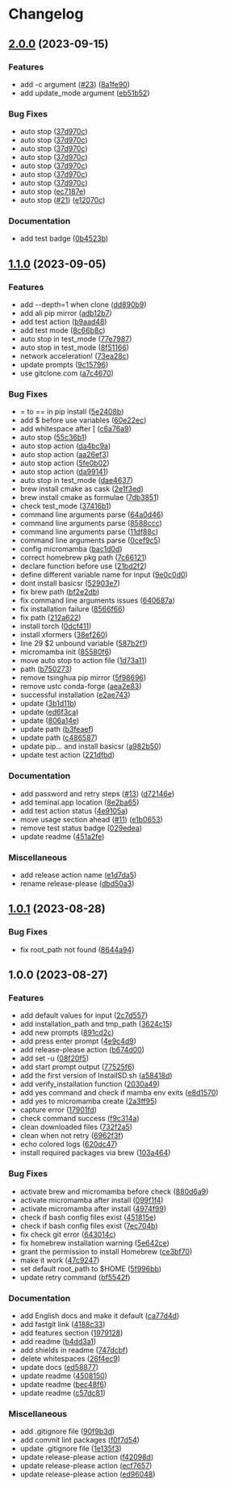 # Changelog

## [2.0.0](https://github.com/wy-luke/StableDiffusion-Installer-For-Mac/compare/v1.1.0...v2.0.0) (2023-09-15)


### Features

* add -c argument ([#23](https://github.com/wy-luke/StableDiffusion-Installer-For-Mac/issues/23)) ([8a1fe90](https://github.com/wy-luke/StableDiffusion-Installer-For-Mac/commit/8a1fe90056e53c6d84688253851cd0bc070c1658))
* add update_mode argument ([eb51b52](https://github.com/wy-luke/StableDiffusion-Installer-For-Mac/commit/eb51b527e89926bc51e8a2ef859488f086fc0f2b))


### Bug Fixes

* auto stop ([37d970c](https://github.com/wy-luke/StableDiffusion-Installer-For-Mac/commit/37d970c0c4230cbe833577ed1430da080c494fda))
* auto stop ([37d970c](https://github.com/wy-luke/StableDiffusion-Installer-For-Mac/commit/37d970c0c4230cbe833577ed1430da080c494fda))
* auto stop ([37d970c](https://github.com/wy-luke/StableDiffusion-Installer-For-Mac/commit/37d970c0c4230cbe833577ed1430da080c494fda))
* auto stop ([37d970c](https://github.com/wy-luke/StableDiffusion-Installer-For-Mac/commit/37d970c0c4230cbe833577ed1430da080c494fda))
* auto stop ([37d970c](https://github.com/wy-luke/StableDiffusion-Installer-For-Mac/commit/37d970c0c4230cbe833577ed1430da080c494fda))
* auto stop ([37d970c](https://github.com/wy-luke/StableDiffusion-Installer-For-Mac/commit/37d970c0c4230cbe833577ed1430da080c494fda))
* auto stop ([37d970c](https://github.com/wy-luke/StableDiffusion-Installer-For-Mac/commit/37d970c0c4230cbe833577ed1430da080c494fda))
* auto stop ([ec7187e](https://github.com/wy-luke/StableDiffusion-Installer-For-Mac/commit/ec7187e21f0fc74f48d01112d1cdb756d16c1552))
* auto stop ([#21](https://github.com/wy-luke/StableDiffusion-Installer-For-Mac/issues/21)) ([e12070c](https://github.com/wy-luke/StableDiffusion-Installer-For-Mac/commit/e12070c2e4ca965a67978e2dba3a066f2d270a4f))


### Documentation

* add test badge ([0b4523b](https://github.com/wy-luke/StableDiffusion-Installer-For-Mac/commit/0b4523b770bf7cd96d2611d426b1ffa8260d6de2))

## [1.1.0](https://github.com/wy-luke/StableDiffusion-Installer-For-Mac/compare/v1.0.1...v1.1.0) (2023-09-05)


### Features

* add --depth=1 when clone ([dd890b9](https://github.com/wy-luke/StableDiffusion-Installer-For-Mac/commit/dd890b95e744fd8b048d44736c8881079809e3fb))
* add ali pip mirror ([adb12b7](https://github.com/wy-luke/StableDiffusion-Installer-For-Mac/commit/adb12b79f6f46f708e079a8c67563dfbdd42b465))
* add test action ([b9aad48](https://github.com/wy-luke/StableDiffusion-Installer-For-Mac/commit/b9aad4800fa2578a882d21cf58b2111fb92dc42d))
* add test mode ([8c66b8c](https://github.com/wy-luke/StableDiffusion-Installer-For-Mac/commit/8c66b8c633a76cfd3d28e0eddeb0d43e547954c2))
* auto stop in test_mode ([77e7987](https://github.com/wy-luke/StableDiffusion-Installer-For-Mac/commit/77e79877cf192a6c3ceeef615c158617138ba4cf))
* auto stop in test_mode ([8f51166](https://github.com/wy-luke/StableDiffusion-Installer-For-Mac/commit/8f5116619287827686e4b289b9d3e005aa6c8d30))
* network acceleration! ([73ea28c](https://github.com/wy-luke/StableDiffusion-Installer-For-Mac/commit/73ea28ca2795b5999907b79a8a00317653f5dea1))
* update prompts ([9c15796](https://github.com/wy-luke/StableDiffusion-Installer-For-Mac/commit/9c1579622b661463b551b6cd179c62f2ec3c5b96))
* use gitclone.com ([a7c4670](https://github.com/wy-luke/StableDiffusion-Installer-For-Mac/commit/a7c46707a3bb70c51e044c12dbb55a804d7379ae))


### Bug Fixes

* = to == in pip install ([5e2408b](https://github.com/wy-luke/StableDiffusion-Installer-For-Mac/commit/5e2408b346b0f0ea38056d74c8a0bd554f71af9f))
* add $ before use variables ([60e22ec](https://github.com/wy-luke/StableDiffusion-Installer-For-Mac/commit/60e22ec119d0d3c1940824f99b521bba59555378))
* add whitespace after [ ([c6a76a9](https://github.com/wy-luke/StableDiffusion-Installer-For-Mac/commit/c6a76a9ea15533295c51f71e504b926e31860154))
* auto stop ([55c36b1](https://github.com/wy-luke/StableDiffusion-Installer-For-Mac/commit/55c36b1da119a1541360629c65205ed8a67a6cc6))
* auto stop action ([da4bc9a](https://github.com/wy-luke/StableDiffusion-Installer-For-Mac/commit/da4bc9a3f52dc297b889256d8493032867cc851b))
* auto stop action ([aa26ef3](https://github.com/wy-luke/StableDiffusion-Installer-For-Mac/commit/aa26ef309dbfc9e742c6ab496296415792381d7e))
* auto stop action ([5fe0b02](https://github.com/wy-luke/StableDiffusion-Installer-For-Mac/commit/5fe0b023b94e88b05b90a0998e0caf43ae97d3a5))
* auto stop action ([da99141](https://github.com/wy-luke/StableDiffusion-Installer-For-Mac/commit/da99141c1a40be9ffd5d3dcb55bcf53779fe6c2b))
* auto stop in test_mode ([dae4637](https://github.com/wy-luke/StableDiffusion-Installer-For-Mac/commit/dae4637807446c497a2c304f7048b645599da414))
* brew install cmake as cask ([2e1f3ed](https://github.com/wy-luke/StableDiffusion-Installer-For-Mac/commit/2e1f3edd2e43a63b3124e6101e6bcdb6ee23da73))
* brew install cmake as formulae ([7db3851](https://github.com/wy-luke/StableDiffusion-Installer-For-Mac/commit/7db3851e24a3c4a27d9736038b32837aa9ac76ea))
* check test_mode ([37416b1](https://github.com/wy-luke/StableDiffusion-Installer-For-Mac/commit/37416b17751703ef82ccf351c847ecb040020197))
* command line arguments parse ([64a0d46](https://github.com/wy-luke/StableDiffusion-Installer-For-Mac/commit/64a0d468b06f5a6cb4b991c23a2bb7ff49addd3e))
* command line arguments parse ([8588ccc](https://github.com/wy-luke/StableDiffusion-Installer-For-Mac/commit/8588ccc96686134e1c5475a3da57ed8a8b1bfa64))
* command line arguments parse ([11df88c](https://github.com/wy-luke/StableDiffusion-Installer-For-Mac/commit/11df88c9fc2116db8260ea1034edf9afea151335))
* command line arguments parse ([0cef9c5](https://github.com/wy-luke/StableDiffusion-Installer-For-Mac/commit/0cef9c598929358e9bf888f9749b6a2f16331b45))
* config micromamba ([bac1d0d](https://github.com/wy-luke/StableDiffusion-Installer-For-Mac/commit/bac1d0d3828efefbc5499afb60c30d46c253f993))
* correct homebrew pkg path ([7c66121](https://github.com/wy-luke/StableDiffusion-Installer-For-Mac/commit/7c661215f2288f138a10f7a5b19af39fc233b7b0))
* declare function before use ([21bd2f2](https://github.com/wy-luke/StableDiffusion-Installer-For-Mac/commit/21bd2f24a8939dead4f4564e0ccc410849b86852))
* define different variable name for input ([9e0c0d0](https://github.com/wy-luke/StableDiffusion-Installer-For-Mac/commit/9e0c0d06190bbaf85e604fb62c6c1ee06470eff9))
* dont install basicsr ([52903e7](https://github.com/wy-luke/StableDiffusion-Installer-For-Mac/commit/52903e78ff33fd405e1328f8aa54dceecf95a6f6))
* fix brew path ([bf2e2db](https://github.com/wy-luke/StableDiffusion-Installer-For-Mac/commit/bf2e2db6ab1c97793023113e4d712319756ecdc7))
* fix command line arguments issues ([640687a](https://github.com/wy-luke/StableDiffusion-Installer-For-Mac/commit/640687a01fe99e889a7360897d5bc18247152dee))
* fix installation failure ([8566f66](https://github.com/wy-luke/StableDiffusion-Installer-For-Mac/commit/8566f66110cd16ca6ebe64420c97c441523e3b46))
* fix path ([212a622](https://github.com/wy-luke/StableDiffusion-Installer-For-Mac/commit/212a622f51d2ccd4bc7139aeeb3b6b5ed4cc81b0))
* install torch ([0dcf411](https://github.com/wy-luke/StableDiffusion-Installer-For-Mac/commit/0dcf41191319ba86db7a3a4b97a10b81a5b968af))
* install xformers ([38ef260](https://github.com/wy-luke/StableDiffusion-Installer-For-Mac/commit/38ef260c0353fb1ad540e2062f59632568b8261c))
* line 29 $2 unbound variable ([587b2f1](https://github.com/wy-luke/StableDiffusion-Installer-For-Mac/commit/587b2f1e0c346ed2b2ca6a9408578adec96cba9a))
* micromamba init ([85580f6](https://github.com/wy-luke/StableDiffusion-Installer-For-Mac/commit/85580f62e3cbca4adf60de96451215d2a88c9858))
* move auto stop to action file ([1d73a11](https://github.com/wy-luke/StableDiffusion-Installer-For-Mac/commit/1d73a11b4242bb5485dd8bddfd17168c6200b232))
* path ([b750273](https://github.com/wy-luke/StableDiffusion-Installer-For-Mac/commit/b7502738071e11c8dfa045706f4fde44722bd026))
* remove tsinghua pip mirror ([5f98696](https://github.com/wy-luke/StableDiffusion-Installer-For-Mac/commit/5f986962baff7d025e96912de6a09a94150d427e))
* remove ustc conda-forge ([aea2e83](https://github.com/wy-luke/StableDiffusion-Installer-For-Mac/commit/aea2e834e7937ba221a7ce8d3d83ac40e53e2c5d))
* successful installation ([e2ae743](https://github.com/wy-luke/StableDiffusion-Installer-For-Mac/commit/e2ae743e2e0dd62307d61bc77d2b5604edf537d4))
* update ([3b1d11b](https://github.com/wy-luke/StableDiffusion-Installer-For-Mac/commit/3b1d11b9c8b53127b0e2f2f2de1376ddfdf92022))
* update ([ed6f3ca](https://github.com/wy-luke/StableDiffusion-Installer-For-Mac/commit/ed6f3ca584b3158620db40934300e6d19d077144))
* update ([806a14e](https://github.com/wy-luke/StableDiffusion-Installer-For-Mac/commit/806a14ef3b395f62d0ebbdc56b70115676c51b33))
* update path ([b3feaef](https://github.com/wy-luke/StableDiffusion-Installer-For-Mac/commit/b3feaefe54ee6d878b5a847cb46a5d96d1a09827))
* update path ([c486587](https://github.com/wy-luke/StableDiffusion-Installer-For-Mac/commit/c4865871cf03ee30544ecf3297ba85f618e31058))
* update pip... and install basicsr ([a982b50](https://github.com/wy-luke/StableDiffusion-Installer-For-Mac/commit/a982b5041773cca17bfba2d89ed30acaafcb936e))
* update test action ([221dfbd](https://github.com/wy-luke/StableDiffusion-Installer-For-Mac/commit/221dfbde56c65aed5639935dfa6ae6c72404586b))


### Documentation

* add password and retry steps ([#13](https://github.com/wy-luke/StableDiffusion-Installer-For-Mac/issues/13)) ([d72146e](https://github.com/wy-luke/StableDiffusion-Installer-For-Mac/commit/d72146e18b93e147766b719861a8c9725c65f4ac))
* add teminal.app location ([8e2ba65](https://github.com/wy-luke/StableDiffusion-Installer-For-Mac/commit/8e2ba65bfe54318df8769a12d09468ca4c187361))
* add test action status ([4e9105a](https://github.com/wy-luke/StableDiffusion-Installer-For-Mac/commit/4e9105ad6eda35f4e82261bc1bcc4ef0cb0e7108))
* move usage section ahead ([#11](https://github.com/wy-luke/StableDiffusion-Installer-For-Mac/issues/11)) ([e1b0653](https://github.com/wy-luke/StableDiffusion-Installer-For-Mac/commit/e1b06530d748195f4553188bbce0e17684490699))
* remove test status badge ([029edea](https://github.com/wy-luke/StableDiffusion-Installer-For-Mac/commit/029edea22b6a9359f500756044873448062cc131))
* update readme ([451a2fe](https://github.com/wy-luke/StableDiffusion-Installer-For-Mac/commit/451a2fecf77beb064f0fd553b4763ece70f1aa47))


### Miscellaneous

* add release action name ([e1d7da5](https://github.com/wy-luke/StableDiffusion-Installer-For-Mac/commit/e1d7da5e6af6e62291fc2891ae5a532a4604c975))
* rename release-please ([dbd50a3](https://github.com/wy-luke/StableDiffusion-Installer-For-Mac/commit/dbd50a37d9e61bd0697f9a2a27d8034bdc0e7368))

## [1.0.1](https://github.com/wy-luke/StableDiffusion-Installer-For-Mac/compare/v1.0.0...v1.0.1) (2023-08-28)


### Bug Fixes

* fix root_path not found ([8644a94](https://github.com/wy-luke/StableDiffusion-Installer-For-Mac/commit/8644a94de723eb1b00db31725b7f6ebe1dc70993))

## 1.0.0 (2023-08-27)


### Features

* add default values for input ([2c7d557](https://github.com/wy-luke/StableDiffusion-Installer-For-Mac/commit/2c7d55792e8c278e89a768f4e48ff7b30c5619e2))
* add installation_path and tmp_path ([3624c15](https://github.com/wy-luke/StableDiffusion-Installer-For-Mac/commit/3624c154c7c7704bf00ef6d4fe1bcf4c5272451e))
* add new prompts ([891cd2c](https://github.com/wy-luke/StableDiffusion-Installer-For-Mac/commit/891cd2c1412ed3dfd4a742ef5db57c3db72f4e02))
* add press enter prompt ([4e9c4d9](https://github.com/wy-luke/StableDiffusion-Installer-For-Mac/commit/4e9c4d984432485f59d92646dd8a0121ec2e7a41))
* add release-please action ([b674d00](https://github.com/wy-luke/StableDiffusion-Installer-For-Mac/commit/b674d00e40a93894a10ee9738802d66f3790c112))
* add set -u ([08f20f5](https://github.com/wy-luke/StableDiffusion-Installer-For-Mac/commit/08f20f5d8d1083db6d3c661866fe94a3aeeea27e))
* add start prompt output ([77525f6](https://github.com/wy-luke/StableDiffusion-Installer-For-Mac/commit/77525f6dc007bf4564cd7b54d0063ab9decbaad9))
* add the first version of InstallSD.sh ([a58418d](https://github.com/wy-luke/StableDiffusion-Installer-For-Mac/commit/a58418d67acb9dafc7aaa35338162dd11212df0a))
* add verify_installation function ([2030a49](https://github.com/wy-luke/StableDiffusion-Installer-For-Mac/commit/2030a49ce0913d5f775f503162de089009c0ac58))
* add yes command and check if mamba env exits ([e8d1570](https://github.com/wy-luke/StableDiffusion-Installer-For-Mac/commit/e8d1570b1f59131a3acc33db3e7d5b8e42d219a6))
* add yes to micromamba create ([2a3ff95](https://github.com/wy-luke/StableDiffusion-Installer-For-Mac/commit/2a3ff9553c32543be3b8ae5c442dcc91bbd53eb7))
* capture error ([17901fd](https://github.com/wy-luke/StableDiffusion-Installer-For-Mac/commit/17901fd6ee43f25eef9cfa538a1ea6389cfa817b))
* check command success ([f9c314a](https://github.com/wy-luke/StableDiffusion-Installer-For-Mac/commit/f9c314a2ff2b7cea9ba192cbc79d0b5ae812ba05))
* clean downloaded files ([732f2a5](https://github.com/wy-luke/StableDiffusion-Installer-For-Mac/commit/732f2a572fe242109103f3e023d3e1e4775d9cba))
* clean when not retry ([6962f3f](https://github.com/wy-luke/StableDiffusion-Installer-For-Mac/commit/6962f3fe154a7b32397dda88636f31f2a7d7e9ff))
* echo colored logs ([620dc47](https://github.com/wy-luke/StableDiffusion-Installer-For-Mac/commit/620dc47d627e6fc7e8228d3faa6b13ce2ec2750a))
* install required packages via brew ([103a464](https://github.com/wy-luke/StableDiffusion-Installer-For-Mac/commit/103a464cbf87b38277e70ace31f69eae05b8cc7e))


### Bug Fixes

* activate brew and micromamba before check ([880d6a9](https://github.com/wy-luke/StableDiffusion-Installer-For-Mac/commit/880d6a9827624a927a44a5818e6a750ec1b7f7e2))
* activate micromamba after install ([099f1f4](https://github.com/wy-luke/StableDiffusion-Installer-For-Mac/commit/099f1f46813975d7df67f2cf43f6c698f185cf3f))
* activate micromamba after install ([4974f99](https://github.com/wy-luke/StableDiffusion-Installer-For-Mac/commit/4974f99c7a55fe8728ec146170225b45f7e8054c))
* check if bash config files exist ([451815e](https://github.com/wy-luke/StableDiffusion-Installer-For-Mac/commit/451815e0eb661f29faf2f4cb1a2a222026a34fac))
* check if bash config files exist ([7ec704b](https://github.com/wy-luke/StableDiffusion-Installer-For-Mac/commit/7ec704bf2efcc62d236a41233d85e6688b54a351))
* fix check git error ([643014c](https://github.com/wy-luke/StableDiffusion-Installer-For-Mac/commit/643014cfa41b8cbdd2e6d58cebc8ff1b93c5a16e))
* fix homebrew installation warning ([5e642ce](https://github.com/wy-luke/StableDiffusion-Installer-For-Mac/commit/5e642ce64dd988406ef6b6e44787ee58fe5a18f8))
* grant the permission to install Homebrew ([ce3bf70](https://github.com/wy-luke/StableDiffusion-Installer-For-Mac/commit/ce3bf70c17a20bbf37e2ad34f85b8185a389b093))
* make it work ([47c9247](https://github.com/wy-luke/StableDiffusion-Installer-For-Mac/commit/47c924774a5b672553568f32292ec522b3d80324))
* set default root_path to $HOME ([5f996bb](https://github.com/wy-luke/StableDiffusion-Installer-For-Mac/commit/5f996bb3cc6408d8486dd0e0bf4db4c74148db16))
* update retry command ([bf5542f](https://github.com/wy-luke/StableDiffusion-Installer-For-Mac/commit/bf5542fcb1e49fc8ef209b444785fa267338def2))


### Documentation

* add English docs and make it default ([ca77d4d](https://github.com/wy-luke/StableDiffusion-Installer-For-Mac/commit/ca77d4d48ec6b478bf0f710e3507fcb947530195))
* add fastgit link ([4188c33](https://github.com/wy-luke/StableDiffusion-Installer-For-Mac/commit/4188c33618f434e8e0ecb2f64e4028045e5cd6de))
* add features section ([1979128](https://github.com/wy-luke/StableDiffusion-Installer-For-Mac/commit/1979128727201060eb93aadd28323f8583106af2))
* add readme ([b4dd3a1](https://github.com/wy-luke/StableDiffusion-Installer-For-Mac/commit/b4dd3a1f654f7abbe4680fd298079ac5a2c9bbd8))
* add shields in readme ([747dcbf](https://github.com/wy-luke/StableDiffusion-Installer-For-Mac/commit/747dcbf310bed12e4bf318c6c01f0b6f1df3ef33))
* delete whitespaces ([26f4ec9](https://github.com/wy-luke/StableDiffusion-Installer-For-Mac/commit/26f4ec99da955820010f728706776425ae33b827))
* update docs ([ed58877](https://github.com/wy-luke/StableDiffusion-Installer-For-Mac/commit/ed58877327af1717cb5645ae320bff976f50fd08))
* update readme ([4508150](https://github.com/wy-luke/StableDiffusion-Installer-For-Mac/commit/45081504db3a02806cf98c9b1e916e82c70ec227))
* update readme ([bec48f6](https://github.com/wy-luke/StableDiffusion-Installer-For-Mac/commit/bec48f6c6316ca6797ea62fd2e006716cd892aa5))
* update readme ([c57dc81](https://github.com/wy-luke/StableDiffusion-Installer-For-Mac/commit/c57dc81a2d869d12b20d4b9731df8c6c588d8223))


### Miscellaneous

* add .gitignore file ([90f9b3d](https://github.com/wy-luke/StableDiffusion-Installer-For-Mac/commit/90f9b3d60789db02a6eda73d42c498c8b629e5b5))
* add commit lint packages ([f0f7d54](https://github.com/wy-luke/StableDiffusion-Installer-For-Mac/commit/f0f7d5434d62d379c4ab2a5d7000fd7fc6e7cfbc))
* update .gitignore file ([1e135f3](https://github.com/wy-luke/StableDiffusion-Installer-For-Mac/commit/1e135f32b1996592dc79e9a732c2619d76553621))
* update release-please action ([f42098d](https://github.com/wy-luke/StableDiffusion-Installer-For-Mac/commit/f42098d56745874fec632b4cfa46799db507f076))
* update release-please action ([ecf7657](https://github.com/wy-luke/StableDiffusion-Installer-For-Mac/commit/ecf7657efb50636949f0bc870aaefb5d37533c43))
* update release-please action ([ed96048](https://github.com/wy-luke/StableDiffusion-Installer-For-Mac/commit/ed96048cf67566b871d3d964851845b1b0d05f4d))
